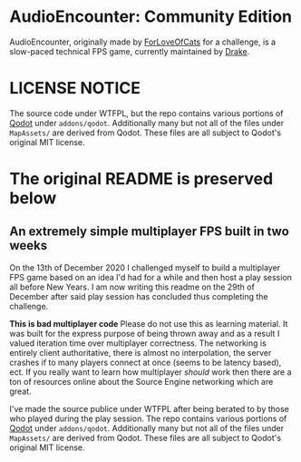 # AudioEncounter: Community Edition
AudioEncounter, originally made by [ForLoveOfCats](https://github.com/ForLoveOfCats) for a challenge, is a slow-paced technical FPS game, currently maintained by [Drake](https://github.com/Ruthenic).

# LICENSE NOTICE
The source code under WTFPL, but the repo contains various portions
of [Qodot](https://github.com/Shfty/qodot-plugin) under `addons/qodot`.
Additionally many but not all of the files under `MapAssets/` are derived
from Qodot. These files are all subject to Qodot's original MIT license.

# The original README is preserved below
## An extremely simple multiplayer FPS built in two weeks

On the 13th of December 2020 I challenged myself to build a multiplayer
FPS game based on an idea I'd had for a while and then host a play
session all before New Years. I am now writing this readme on the 29th
of December after said play session has concluded thus completing the
challenge.

**This is bad multiplayer code**
Please do not use this as learning material. It was built for the express
purpose of being thrown away and as a result I valued iteration time
over multiplayer correctness. The networking is entirely client authoritative,
there is almost no interpolation, the server crashes if to many players
connect at once (seems to be latency based), ect. If you really want
to learn how multiplayer *should* work then there are a ton of resources
online about the Source Engine networking which are great.

I've made the source publice under WTFPL after being berated to by those
who played during the play session. The repo contains various portions
of [Qodot](https://github.com/Shfty/qodot-plugin) under `addons/qodot`.
Additionally many but not all of the files under `MapAssets/` are derived
from Qodot. These files are all subject to Qodot's original MIT license.
